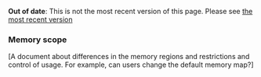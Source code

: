 <span class="warnings">**Out of date**: This is not the most recent version of this page. Please see [the most recent version](y)</span>
### Memory scope

[A document about differences in the memory regions and restrictions and control of usage. For example, can users change the default memory map?]
